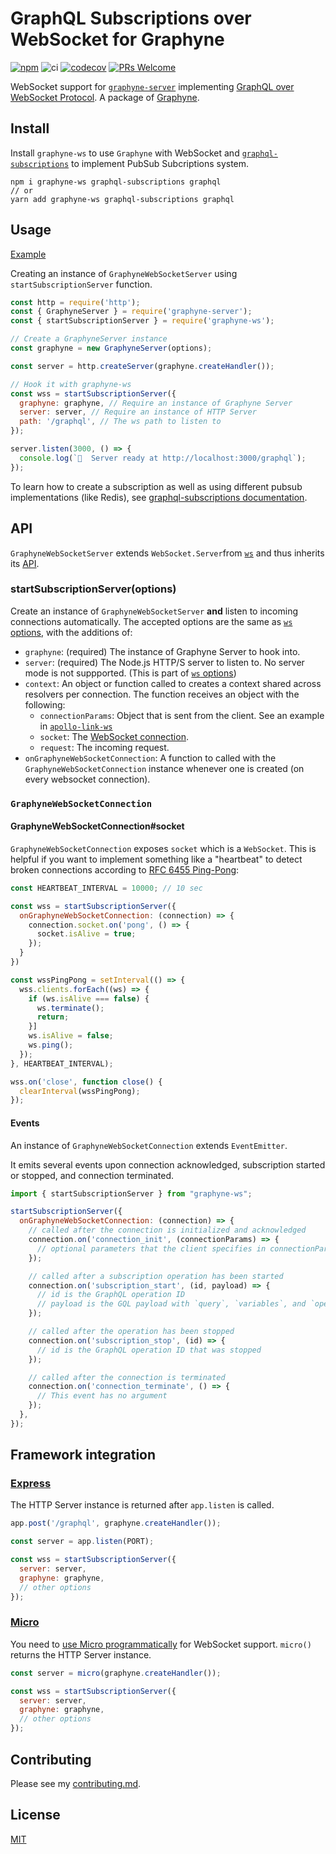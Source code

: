 # GraphQL Subscriptions over WebSocket for Graphyne

[![npm](https://badgen.net/npm/v/graphyne-ws)](https://www.npmjs.com/package/graphyne-ws)
![ci](https://github.com/hoangvvo/graphyne/workflows/Test%20and%20coverage/badge.svg)
[![codecov](https://codecov.io/gh/hoangvvo/graphyne/branch/master/graph/badge.svg)](https://codecov.io/gh/hoangvvo/graphyne)
[![PRs Welcome](https://badgen.net/badge/PRs/welcome/ff5252)](/CONTRIBUTING.md)

WebSocket support for [`graphyne-server`](/packages/graphyne-server) implementing [GraphQL over WebSocket Protocol](https://github.com/apollographql/subscriptions-transport-ws/blob/master/PROTOCOL.md). A package of [Graphyne](/).

## Install

Install `graphyne-ws` to use `Graphyne` with WebSocket and [`graphql-subscriptions`](https://github.com/apollographql/graphql-subscriptions) to implement PubSub Subcriptions system.

```shell
npm i graphyne-ws graphql-subscriptions graphql
// or
yarn add graphyne-ws graphql-subscriptions graphql
```

## Usage

[Example](/examples/with-graphql-subscriptions)

Creating an instance of `GraphyneWebSocketServer` using `startSubscriptionServer` function.

```javascript
const http = require('http');
const { GraphyneServer } = require('graphyne-server');
const { startSubscriptionServer } = require('graphyne-ws');

// Create a GraphyneServer instance
const graphyne = new GraphyneServer(options);

const server = http.createServer(graphyne.createHandler());

// Hook it with graphyne-ws
const wss = startSubscriptionServer({
  graphyne: graphyne, // Require an instance of Graphyne Server
  server: server, // Require an instance of HTTP Server
  path: '/graphql', // The ws path to listen to
});

server.listen(3000, () => {
  console.log(`🚀  Server ready at http://localhost:3000/graphql`);
});
```

To learn how to create a subscription as well as using different pubsub implementations (like Redis), see [graphql-subscriptions documentation](https://github.com/apollographql/graphql-subscriptions#getting-started-with-your-first-subscription).

## API

`GraphyneWebSocketServer` extends `WebSocket.Server`from [`ws`](https://www.npmjs.com/package/ws) and thus inherits its [API](https://github.com/websockets/ws/blob/HEAD/doc/ws.md).

### startSubscriptionServer(options)

Create an instance of `GraphyneWebSocketServer` **and** listen to incoming connections automatically. The accepted options are the same as [`ws` options](https://github.com/websockets/ws/blob/HEAD/doc/ws.md#new-websocketserveroptions-callback), with the additions of:

- `graphyne`: (required) The instance of Graphyne Server to hook into.
- `server`: (required) The Node.js HTTP/S server to listen to. No server mode is not suppported. (This is part of [`ws` options](https://github.com/websockets/ws/blob/HEAD/doc/ws.md#new-websocketserveroptions-callback))
- `context`: An object or function called to creates a context shared across resolvers per connection. The function receives an object with the following:
  - `connectionParams`: Object that is sent from the client. See an example in [`apollo-link-ws`](https://www.apollographql.com/docs/react/data/subscriptions/#authentication-over-websocket)
  - `socket`: The [WebSocket connection](https://github.com/websockets/ws/blob/HEAD/doc/ws.md#event-connection).
  - `request`: The incoming request.
- `onGraphyneWebSocketConnection`: A function to called with the `GraphyneWebSocketConnection` instance whenever one is created (on every websocket connection).

### `GraphyneWebSocketConnection`

#### GraphyneWebSocketConnection#socket

`GraphyneWebSocketConnection` exposes `socket` which is a `WebSocket`. This is helpful if you want to implement something like a "heartbeat" to detect broken connections according to [RFC 6455 Ping-Pong](https://tools.ietf.org/html/rfc6455#section-5.5):

```javascript
const HEARTBEAT_INTERVAL = 10000; // 10 sec

const wss = startSubscriptionServer({
  onGraphyneWebSocketConnection: (connection) => {
    connection.socket.on('pong', () => {
      socket.isAlive = true;
    });
  }
})

const wssPingPong = setInterval(() => {
  wss.clients.forEach((ws) => {
    if (ws.isAlive === false) {
      ws.terminate();
      return;
    }]
    ws.isAlive = false;
    ws.ping();
  });
}, HEARTBEAT_INTERVAL);

wss.on('close', function close() {
  clearInterval(wssPingPong);
});
```

#### Events

An instance of `GraphyneWebSocketConnection` extends `EventEmitter`.

It emits several events upon connection acknowledged, subscription started or stopped, and connection terminated.

```javascript
import { startSubscriptionServer } from "graphyne-ws";

startSubscriptionServer({
  onGraphyneWebSocketConnection: (connection) => {
    // called after the connection is initialized and acknowledged
    connection.on('connection_init', (connectionParams) => {
      // optional parameters that the client specifies in connectionParams
    });

    // called after a subscription operation has been started
    connection.on('subscription_start', (id, payload) => {
      // id is the GraphQL operation ID
      // payload is the GQL payload with `query`, `variables`, and `operationName`.
    });

    // called after the operation has been stopped
    connection.on('subscription_stop', (id) => {
      // id is the GraphQL operation ID that was stopped
    });

    // called after the connection is terminated
    connection.on('connection_terminate', () => {
      // This event has no argument
    });
  },
});
```

## Framework integration

### [Express](https://github.com/expressjs/express)

The HTTP Server instance is returned after `app.listen` is called.

```javascript
app.post('/graphql', graphyne.createHandler());

const server = app.listen(PORT);

const wss = startSubscriptionServer({
  server: server,
  graphyne: graphyne,
  // other options
});
```

### [Micro](https://github.com/zeit/micro)

You need to [use Micro programmatically](https://www.npmjs.com/package/micro#programmatic-use) for WebSocket support. `micro()` returns the HTTP Server instance.

```javascript
const server = micro(graphyne.createHandler());

const wss = startSubscriptionServer({
  server: server,
  graphyne: graphyne,
  // other options
});
```

## Contributing

Please see my [contributing.md](/CONTRIBUTING.md).

## License

[MIT](/LICENSE)
